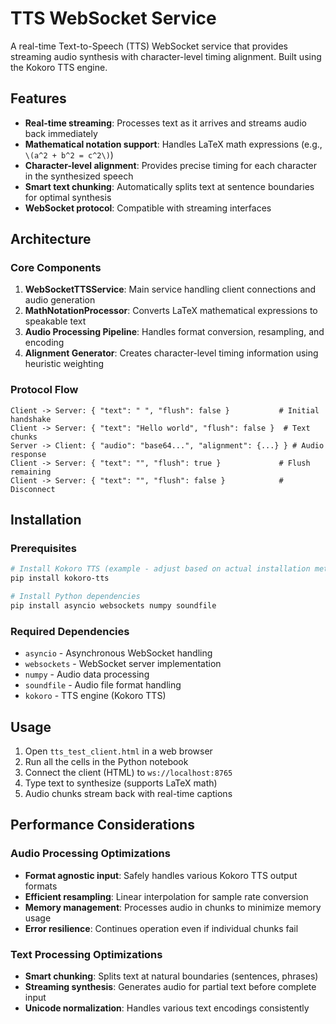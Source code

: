 # TTS WebSocket Service

A real-time Text-to-Speech (TTS) WebSocket service that provides streaming audio synthesis with character-level timing alignment. Built using the Kokoro TTS engine.

## Features

- **Real-time streaming**: Processes text as it arrives and streams audio back immediately
- **Mathematical notation support**: Handles LaTeX math expressions (e.g., `\(a^2 + b^2 = c^2\)`)
- **Character-level alignment**: Provides precise timing for each character in the synthesized speech
- **Smart text chunking**: Automatically splits text at sentence boundaries for optimal synthesis
- **WebSocket protocol**: Compatible with streaming interfaces

## Architecture

### Core Components

1. **WebSocketTTSService**: Main service handling client connections and audio generation
2. **MathNotationProcessor**: Converts LaTeX mathematical expressions to speakable text
3. **Audio Processing Pipeline**: Handles format conversion, resampling, and encoding
4. **Alignment Generator**: Creates character-level timing information using heuristic weighting

### Protocol Flow

```
Client -> Server: { "text": " ", "flush": false }           # Initial handshake
Client -> Server: { "text": "Hello world", "flush": false }  # Text chunks
Server -> Client: { "audio": "base64...", "alignment": {...} } # Audio response
Client -> Server: { "text": "", "flush": true }             # Flush remaining
Client -> Server: { "text": "", "flush": false }            # Disconnect
```

## Installation

### Prerequisites

```bash
# Install Kokoro TTS (example - adjust based on actual installation method)
pip install kokoro-tts

# Install Python dependencies
pip install asyncio websockets numpy soundfile
```

### Required Dependencies

- `asyncio` - Asynchronous WebSocket handling
- `websockets` - WebSocket server implementation
- `numpy` - Audio data processing
- `soundfile` - Audio file format handling
- `kokoro` - TTS engine (Kokoro TTS)

## Usage

1. Open `tts_test_client.html` in a web browser
2. Run all the cells in the Python notebook
3. Connect the client (HTML) to `ws://localhost:8765`
4. Type text to synthesize (supports LaTeX math)
5. Audio chunks stream back with real-time captions

## Performance Considerations

### Audio Processing Optimizations

- **Format agnostic input**: Safely handles various Kokoro TTS output formats
- **Efficient resampling**: Linear interpolation for sample rate conversion
- **Memory management**: Processes audio in chunks to minimize memory usage
- **Error resilience**: Continues operation even if individual chunks fail

### Text Processing Optimizations

- **Smart chunking**: Splits text at natural boundaries (sentences, phrases)
- **Streaming synthesis**: Generates audio for partial text before complete input
- **Unicode normalization**: Handles various text encodings consistently
